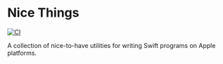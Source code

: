 # Nice Things

[![CI](https://github.com/jessetipton/swift-nice-things/actions/workflows/ci.yml/badge.svg?branch=main)](https://github.com/jessetipton/swift-nice-things/actions/workflows/ci.yml)

A collection of nice-to-have utilities for writing Swift programs on Apple platforms.
